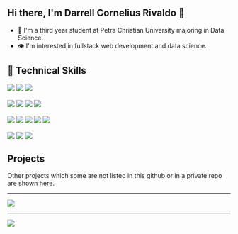 ## Hi there, I'm Darrell Cornelius Rivaldo 👋

- 🏫 I'm a third year student at Petra Christian University majoring in Data Science. 
- 👁️ I'm interested in fullstack web development and data science.
  
## 💼 Technical Skills
<div>
  <img src="https://img.shields.io/badge/Language-Python-2b5b84?logo=python" />
  <img src="https://img.shields.io/badge/Language-PHP-4f5b93?logo=php" />
  <img src="https://img.shields.io/badge/Language-JavaScript-fedc45?logo=javascript" />
</div>
<br />
<div>
  <img src="https://img.shields.io/badge/Framework-Laravel-ec3a2c?logo=laravel" />
  <img src="https://img.shields.io/badge/Framework-TailwindCSS-3ebff8?logo=tailwindcss" />
  <img src="https://img.shields.io/badge/Framework-Flask-eeeeee?logo=flask" />
  <img src="https://img.shields.io/badge/Framework-Codeigniter-c1200a?logo=codeigniter" />
</div>
<br />
<div>
  <img src="https://img.shields.io/badge/Database-MySQL-08608b?logo=mysql" />
  <img src="https://img.shields.io/badge/Database-MongoDB-429934?logo=mongodb" />
  <img src="https://img.shields.io/badge/Library-React-5ed3f3?logo=react" />
  <img src="https://img.shields.io/badge/Library-Pandas-130654?logo=pandas" />
  <img src="https://img.shields.io/badge/Library-NumPy-4dabcf?logo=numpy" />
</div>
<br />
<div>
  <img src="https://img.shields.io/badge/Tools-Git-e84e31?logo=git" />
  <img src="https://img.shields.io/badge/Tools-Github-2f2f2f?logo=github" />
  <img src="https://img.shields.io/badge/Tools-Postman-f56835?logo=postman" />
</div>

## Projects
Other projects which some are not listed in this github or in a private repo are shown [here](https://www.canva.com/design/DAF_NXOKgHY/zV3iPp3pMqkKyEvYWC_oiw/edit?utm_content=DAF_NXOKgHY&utm_campaign=designshare&utm_medium=link2&utm_source=sharebutton).

<hr>
<img src="https://github-readme-streak-stats.herokuapp.com/?user=Darrellcr&theme=dark&border_radius=5" />
<hr>
<img src="https://visitcount.itsvg.in/api?id=Darrellcr&icon=0&color=0" />


<!--
**Darrellcr/Darrellcr** is a ✨ _special_ ✨ repository because its `README.md` (this file) appears on your GitHub profile.

Here are some ideas to get you started:

- 🔭 I’m currently working on ...
- 🌱 I’m currently learning ...
- 👯 I’m looking to collaborate on ...
- 🤔 I’m looking for help with ...
- 💬 Ask me about ...
- 📫 How to reach me: ...
- 😄 Pronouns: ...
- ⚡ Fun fact: ...
-->
